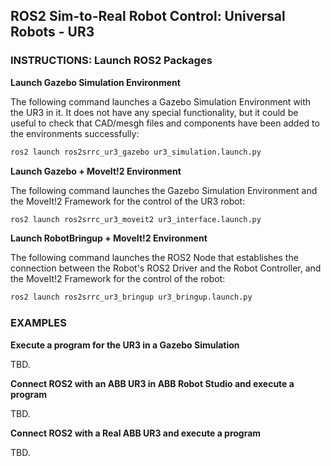 ## ROS2 Sim-to-Real Robot Control: Universal Robots - UR3

### INSTRUCTIONS: Launch ROS2 Packages

__Launch Gazebo Simulation Environment__

The following command launches a Gazebo Simulation Environment with the UR3 in it. It does not have any special functionality, but it could be useful to check that CAD/mesgh files and components have been added to the environments successfully:
```sh
ros2 launch ros2srrc_ur3_gazebo ur3_simulation.launch.py
```

__Launch Gazebo + MoveIt!2 Environment__

The following command launches the Gazebo Simulation Environment and the MoveIt!2 Framework for the control of the UR3 robot:
```sh
ros2 launch ros2srrc_ur3_moveit2 ur3_interface.launch.py
```

__Launch RobotBringup + MoveIt!2 Environment__

The following command launches the ROS2 Node that establishes the connection between the Robot's ROS2 Driver and the Robot Controller, and the MoveIt!2 Framework for the control of the robot:
```sh
ros2 launch ros2srrc_ur3_bringup ur3_bringup.launch.py
```

### EXAMPLES

__Execute a program for the UR3 in a Gazebo Simulation__

TBD.

__Connect ROS2 with an ABB UR3 in ABB Robot Studio and execute a program__

TBD.

__Connect ROS2 with a Real ABB UR3 and execute a program__

TBD.

